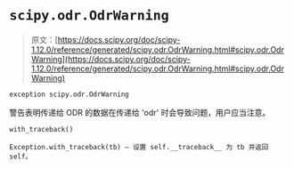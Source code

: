# `scipy.odr.OdrWarning`

> 原文：[https://docs.scipy.org/doc/scipy-1.12.0/reference/generated/scipy.odr.OdrWarning.html#scipy.odr.OdrWarning](https://docs.scipy.org/doc/scipy-1.12.0/reference/generated/scipy.odr.OdrWarning.html#scipy.odr.OdrWarning)

```py
exception scipy.odr.OdrWarning
```

警告表明传递给 ODR 的数据在传递给 'odr' 时会导致问题，用户应当注意。

```py
with_traceback()
```

`Exception.with_traceback(tb) – 设置 self.__traceback__ 为 tb 并返回 self。`
